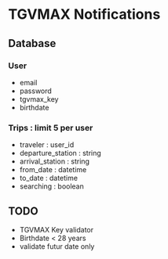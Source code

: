 # TGVMAX Notifications

## Database

### User
* email
* password
* tgvmax_key
* birthdate

### Trips : limit 5 per user
* traveler : user_id
* departure_station : string
* arrival_station : string
* from_date : datetime
* to_date : datetime
* searching : boolean


## TODO
* TGVMAX Key validator
* Birthdate < 28 years
* validate futur date only
